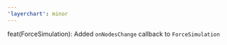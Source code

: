 ```yaml
---
'layerchart': minor
---
```


feat(ForceSimulation): Added `onNodesChange` callback to `ForceSimulation`
